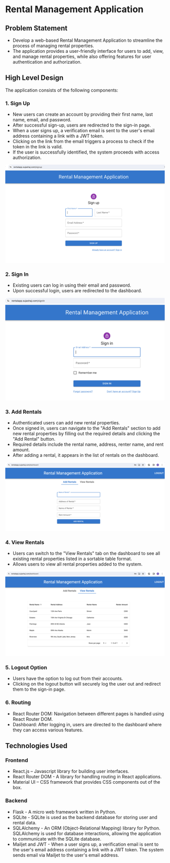 # Rental Management Application

## Problem Statement

- Develop a web-based Rental Management Application to streamline the process of managing rental   properties. 
- The application provides a user-friendly interface for users to add, view, and manage rental properties, while also offering features for user authentication and authorization.

## High Level Design

The application consists of the following components:

### 1. Sign Up

   - New users can create an account by providing their first name, last name, email, and password.
   - After successful sign-up, users are redirected to the sign-in page.
   - When a user signs up, a verification email is sent to the user's email address containing a link with a JWT token.
   - Clicking on the link from the email triggers a process to check if the token in the link is valid.
   - If the user is successfully identified, the system proceeds with access authorization.

  ![SignUp](https://github.com/sujashaj/rental-management-application/blob/resources/images/SignUp%20.png)

### 2. Sign In

   - Existing users can log in using their email and password.
   - Upon successful login, users are redirected to the dashboard.

   ![SignIn](https://github.com/sujashaj/rental-management-application/blob/resources/images/SignIn.png)

### 3. Add Rentals

   - Authenticated users can add new rental properties.
   - Once signed in, users can navigate to the "Add Rentals" section to add new rental properties by filling out the required details and clicking the "Add Rental" button.
   - Required details include the rental name, address, renter name, and rent amount.
   - After adding a rental, it appears in the list of rentals on the dashboard.

   ![AddRentals](https://github.com/sujashaj/rental-management-application/blob/resources/images/Add%20Rentals.png)

### 4. View Rentals

   - Users can switch to the "View Rentals" tab on the dashboard to see all existing rental properties listed in a sortable table format.
   - Allows users to view all rental properties added to the system.

   ![ViewRentals](https://github.com/sujashaj/rental-management-application/blob/resources/images/View%20Rentals.png)

### 5. Logout Option

   - Users have the option to log out from their accounts.
   - Clicking on the logout button will securely log the user out and redirect them to the sign-in page.

### 6. Routing

   - React Router DOM: Navigation between different pages is handled using React Router DOM.
   - Dashboard: After logging in, users are directed to the dashboard where they can access various features.

## Technologies Used

### Frontend

- React.js – Javascript library for building user interfaces.
- React Router DOM - A library for handling routing in React applications.
- Material UI – CSS framework that provides CSS components out of the box.

### Backend

- Flask - A micro web framework written in Python.
- SQLite - SQLite is used as the backend database for storing user and rental data.
- SQLAlchemy - An ORM (Object-Relational Mapping) library for Python. SQLAlchemy is used for database interactions, allowing the application to communicate with the SQLite database.
- Mailjet and JWT - When a user signs up, a verification email is sent to the user's email address containing a link with a JWT token. The system sends email via Mailjet to the user's email address.


